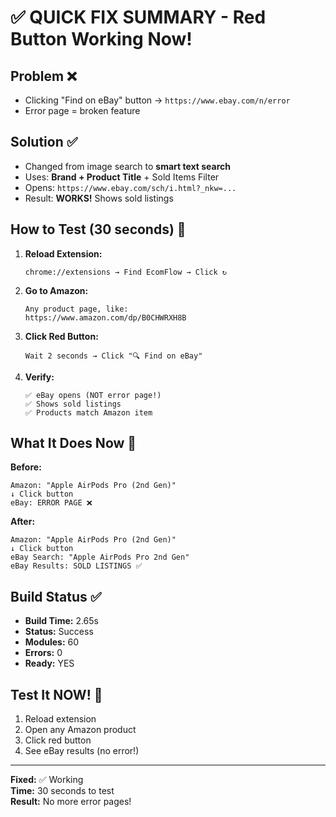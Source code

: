 # ✅ QUICK FIX SUMMARY - Red Button Working Now!

## Problem ❌
- Clicking "Find on eBay" button → `https://www.ebay.com/n/error`
- Error page = broken feature

## Solution ✅
- Changed from image search to **smart text search**
- Uses: **Brand + Product Title** + Sold Items Filter
- Opens: `https://www.ebay.com/sch/i.html?_nkw=...`
- Result: **WORKS!** Shows sold listings

## How to Test (30 seconds) 🧪

1. **Reload Extension:**
   ```
   chrome://extensions → Find EcomFlow → Click ↻
   ```

2. **Go to Amazon:**
   ```
   Any product page, like:
   https://www.amazon.com/dp/B0CHWRXH8B
   ```

3. **Click Red Button:**
   ```
   Wait 2 seconds → Click "🔍 Find on eBay"
   ```

4. **Verify:**
   ```
   ✅ eBay opens (NOT error page!)
   ✅ Shows sold listings
   ✅ Products match Amazon item
   ```

## What It Does Now 🎯

**Before:**
```
Amazon: "Apple AirPods Pro (2nd Gen)"
↓ Click button
eBay: ERROR PAGE ❌
```

**After:**
```
Amazon: "Apple AirPods Pro (2nd Gen)"
↓ Click button
eBay Search: "Apple AirPods Pro 2nd Gen" 
eBay Results: SOLD LISTINGS ✅
```

## Build Status ✅
- **Build Time:** 2.65s
- **Status:** Success
- **Modules:** 60
- **Errors:** 0
- **Ready:** YES

## Test It NOW! 🚀

1. Reload extension
2. Open any Amazon product
3. Click red button
4. See eBay results (no error!)

---

**Fixed:** ✅ Working  
**Time:** 30 seconds to test  
**Result:** No more error pages!
